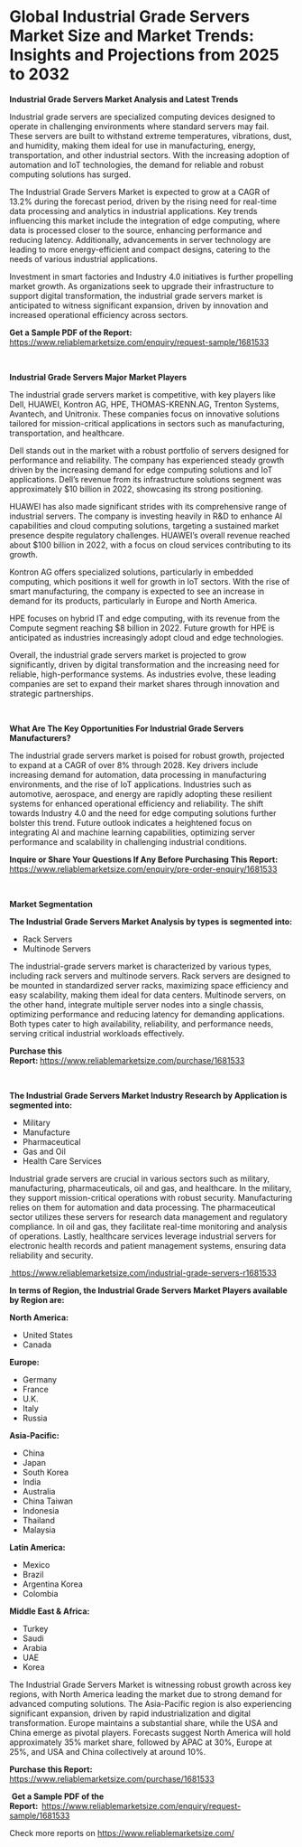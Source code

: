 <p><h1>Global Industrial Grade Servers Market Size and Market Trends: Insights and Projections from 2025 to 2032</h1></p><p><strong>Industrial Grade Servers Market Analysis and Latest Trends</strong></p>
<p><p>Industrial grade servers are specialized computing devices designed to operate in challenging environments where standard servers may fail. These servers are built to withstand extreme temperatures, vibrations, dust, and humidity, making them ideal for use in manufacturing, energy, transportation, and other industrial sectors. With the increasing adoption of automation and IoT technologies, the demand for reliable and robust computing solutions has surged.</p><p>The Industrial Grade Servers Market is expected to grow at a CAGR of 13.2% during the forecast period, driven by the rising need for real-time data processing and analytics in industrial applications. Key trends influencing this market include the integration of edge computing, where data is processed closer to the source, enhancing performance and reducing latency. Additionally, advancements in server technology are leading to more energy-efficient and compact designs, catering to the needs of various industrial applications.</p><p>Investment in smart factories and Industry 4.0 initiatives is further propelling market growth. As organizations seek to upgrade their infrastructure to support digital transformation, the industrial grade servers market is anticipated to witness significant expansion, driven by innovation and increased operational efficiency across sectors.</p></p>
<p><strong>Get a Sample PDF of the Report:&nbsp;</strong> <a href="https://www.reliablemarketsize.com/enquiry/request-sample/1681533?utm_campaign=2744&utm_medium=2&utm_source=Github&utm_content=ia&utm_term=24032025&utm_id=industrial-grade-servers">https://www.reliablemarketsize.com/enquiry/request-sample/1681533</a></p>
<p>&nbsp;</p>
<p><strong>Industrial Grade Servers Major Market Players</strong></p>
<p><p>The industrial grade servers market is competitive, with key players like Dell, HUAWEI, Kontron AG, HPE, THOMAS-KRENN.AG, Trenton Systems, Avantech, and Unitronix. These companies focus on innovative solutions tailored for mission-critical applications in sectors such as manufacturing, transportation, and healthcare.</p><p>Dell stands out in the market with a robust portfolio of servers designed for performance and reliability. The company has experienced steady growth driven by the increasing demand for edge computing solutions and IoT applications. Dell’s revenue from its infrastructure solutions segment was approximately $10 billion in 2022, showcasing its strong positioning.</p><p>HUAWEI has also made significant strides with its comprehensive range of industrial servers. The company is investing heavily in R&D to enhance AI capabilities and cloud computing solutions, targeting a sustained market presence despite regulatory challenges. HUAWEI’s overall revenue reached about $100 billion in 2022, with a focus on cloud services contributing to its growth.</p><p>Kontron AG offers specialized solutions, particularly in embedded computing, which positions it well for growth in IoT sectors. With the rise of smart manufacturing, the company is expected to see an increase in demand for its products, particularly in Europe and North America.</p><p>HPE focuses on hybrid IT and edge computing, with its revenue from the Compute segment reaching $8 billion in 2022. Future growth for HPE is anticipated as industries increasingly adopt cloud and edge technologies.</p><p>Overall, the industrial grade servers market is projected to grow significantly, driven by digital transformation and the increasing need for reliable, high-performance systems. As industries evolve, these leading companies are set to expand their market shares through innovation and strategic partnerships.</p></p>
<p>&nbsp;</p>
<p><strong>What Are The Key Opportunities For Industrial Grade Servers Manufacturers?</strong></p>
<p><p>The industrial grade servers market is poised for robust growth, projected to expand at a CAGR of over 8% through 2028. Key drivers include increasing demand for automation, data processing in manufacturing environments, and the rise of IoT applications. Industries such as automotive, aerospace, and energy are rapidly adopting these resilient systems for enhanced operational efficiency and reliability. The shift towards Industry 4.0 and the need for edge computing solutions further bolster this trend. Future outlook indicates a heightened focus on integrating AI and machine learning capabilities, optimizing server performance and scalability in challenging industrial conditions.</p></p>
<p><strong>Inquire or Share Your Questions If Any Before Purchasing This Report:</strong> <a href="https://www.reliablemarketsize.com/enquiry/pre-order-enquiry/1681533?utm_campaign=2744&utm_medium=2&utm_source=Github&utm_content=ia&utm_term=24032025&utm_id=industrial-grade-servers">https://www.reliablemarketsize.com/enquiry/pre-order-enquiry/1681533</a></p>
<p>&nbsp;</p>
<p><strong>Market Segmentation</strong></p>
<p><strong>The Industrial Grade Servers Market Analysis by types is segmented into:</strong></p>
<p><ul><li>Rack Servers</li><li>Multinode Servers</li></ul></p>
<p><p>The industrial-grade servers market is characterized by various types, including rack servers and multinode servers. Rack servers are designed to be mounted in standardized server racks, maximizing space efficiency and easy scalability, making them ideal for data centers. Multinode servers, on the other hand, integrate multiple server nodes into a single chassis, optimizing performance and reducing latency for demanding applications. Both types cater to high availability, reliability, and performance needs, serving critical industrial workloads effectively.</p></p>
<p><strong>Purchase this Report:&nbsp;</strong><a href="https://www.reliablemarketsize.com/purchase/1681533?utm_campaign=2744&utm_medium=2&utm_source=Github&utm_content=ia&utm_term=24032025&utm_id=industrial-grade-servers">https://www.reliablemarketsize.com/purchase/1681533</a></p>
<p>&nbsp;</p>
<p><strong>The Industrial Grade Servers Market Industry Research by Application is segmented into:</strong></p>
<p><ul><li>Military</li><li>Manufacture</li><li>Pharmaceutical</li><li>Gas and Oil</li><li>Health Care Services</li></ul></p>
<p><p>Industrial grade servers are crucial in various sectors such as military, manufacturing, pharmaceuticals, oil and gas, and healthcare. In the military, they support mission-critical operations with robust security. Manufacturing relies on them for automation and data processing. The pharmaceutical sector utilizes these servers for research data management and regulatory compliance. In oil and gas, they facilitate real-time monitoring and analysis of operations. Lastly, healthcare services leverage industrial servers for electronic health records and patient management systems, ensuring data reliability and security.</p></p>
<p><a href="https://www.reliablemarketsize.com/industrial-grade-servers-r1681533?utm_campaign=2744&utm_medium=2&utm_source=Github&utm_content=ia&utm_term=24032025&utm_id=industrial-grade-servers">&nbsp;https://www.reliablemarketsize.com/industrial-grade-servers-r1681533</a></p>
<p><strong>In terms of Region, the Industrial Grade Servers Market Players available by Region are:</strong></p>
<p>
    <p> <strong> North America: </strong>
        <ul>
            <li>United States</li>
            <li>Canada</li>
        </ul>
        </p> 
    <p> <strong> Europe: </strong>
        <ul>
            <li>Germany</li>
            <li>France</li>
            <li>U.K.</li>
            <li>Italy</li>
            <li>Russia</li>
        </ul>
        </p> 
    <p> <strong> Asia-Pacific: </strong>
        <ul>
            <li>China</li>
            <li>Japan</li>
            <li>South Korea</li>
            <li>India</li>
            <li>Australia</li>
            <li>China Taiwan</li>
            <li>Indonesia</li>
            <li>Thailand</li>
            <li>Malaysia</li>
        </ul>
        </p> 
    <p> <strong> Latin America: </strong>
        <ul>
            <li>Mexico</li>
            <li>Brazil</li>
            <li>Argentina Korea</li>
            <li>Colombia</li>
        </ul>
        </p> 
    <p> <strong> Middle East & Africa: </strong>
        <ul>
            <li>Turkey</li>
            <li>Saudi</li>
            <li>Arabia</li>
            <li>UAE</li>
            <li>Korea</li>
        </ul>
    </p>
    </p>
<p><p>The Industrial Grade Servers Market is witnessing robust growth across key regions, with North America leading the market due to strong demand for advanced computing solutions. The Asia-Pacific region is also experiencing significant expansion, driven by rapid industrialization and digital transformation. Europe maintains a substantial share, while the USA and China emerge as pivotal players. Forecasts suggest North America will hold approximately 35% market share, followed by APAC at 30%, Europe at 25%, and USA and China collectively at around 10%.</p></p>
<p><strong>Purchase this Report: </strong><a href="https://www.reliablemarketsize.com/purchase/1681533?utm_campaign=2744&utm_medium=2&utm_source=Github&utm_content=ia&utm_term=24032025&utm_id=industrial-grade-servers">https://www.reliablemarketsize.com/purchase/1681533</a></p>
<p>&nbsp;<strong>Get a Sample PDF of the Report:&nbsp;&nbsp;</strong><a href="https://www.reliablemarketsize.com/enquiry/request-sample/1681533?utm_campaign=2744&utm_medium=2&utm_source=Github&utm_content=ia&utm_term=24032025&utm_id=industrial-grade-servers">https://www.reliablemarketsize.com/enquiry/request-sample/1681533</a></p>
<p><strong></strong></p>
<p>Check more reports on <a href="https://www.reliablemarketsize.com/?utm_campaign=2744&utm_medium=2&utm_source=Github&utm_content=ia&utm_term=24032025&utm_id=industrial-grade-servers">https://www.reliablemarketsize.com/</a></p>